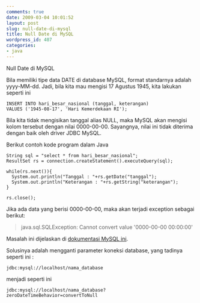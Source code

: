 ```yaml
---
comments: true
date: 2009-03-04 10:01:52
layout: post
slug: null-date-di-mysql
title: Null Date di MySQL
wordpress_id: 407
categories:
- java
---
```


Null Date di MySQL

Bila memiliki tipe data DATE di database MySQL, format standarnya adalah yyyy-MM-dd. 
Jadi, bila kita mau mengisi 17 Agustus 1945, kita lakukan seperti ini 


    
    
    INSERT INTO hari_besar_nasional (tanggal, keterangan)
    VALUES ('1945-08-17', 'Hari Kemerdekaan RI');
    



Bila kita tidak mengisikan tanggal alias NULL, maka MySQL akan mengisi kolom tersebut dengan nilai 0000-00-00. Sayangnya, nilai ini tidak diterima dengan baik oleh driver JDBC MySQL. 

Berikut contoh kode program dalam Java


    
    
    String sql = "select * from hari_besar_nasional";
    ResultSet rs = connection.createStatement().executeQuery(sql);
    
    while(rs.next()){
      System.out.println("Tanggal : "+rs.getDate("tanggal");
      System.out.println("Keterangan : "+rs.getString("keterangan");
    }
    
    rs.close();
    



Jika ada data yang berisi 0000-00-00, maka akan terjadi exception sebagai berikut:




> java.sql.SQLException: Cannot convert value '0000-00-00 00:00:00'





Masalah ini dijelaskan di [dokumentasi MySQL ini](http://dev.mysql.com/doc/refman/5.0/en/using-date.html). 

Solusinya adalah mengganti parameter koneksi database, yang tadinya seperti ini : 


    
    jdbc:mysql://localhost/nama_database



menjadi seperti ini


    
    jdbc:mysql://localhost/nama_database?zeroDateTimeBehavior=convertToNull




